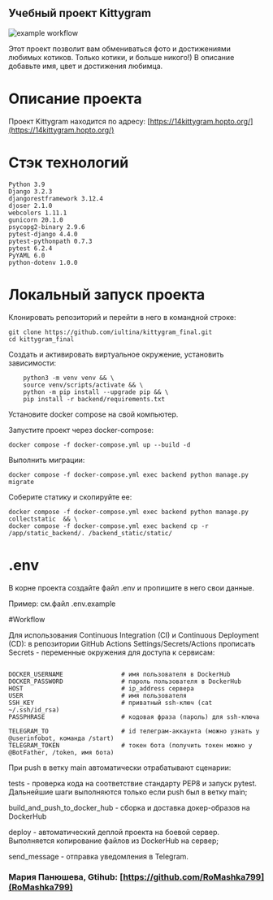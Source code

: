 ## Учебный проект Kittygram

![example workflow](https://github.com/RoMashka799/kittygram_final/actions/workflows/main.yml/badge.svg)

Этот проект позволит вам обмениваться фото и достижениями любимых котиков. Только котики, и больше никого!) В описание добавьте имя, цвет и достижения любимца. 

# Описание проекта

Проект Kittygram находится по адресу: [https://14kittygram.hopto.org/](https://14kittygram.hopto.org/)

# Стэк технологий

```
Python 3.9
Django 3.2.3
djangorestframework 3.12.4
djoser 2.1.0
webcolors 1.11.1
gunicorn 20.1.0
psycopg2-binary 2.9.6
pytest-django 4.4.0
pytest-pythonpath 0.7.3
pytest 6.2.4
PyYAML 6.0
python-dotenv 1.0.0
```

# Локальный запуск проекта

Клонировать репозиторий и перейти в него в командной строке:
```
git clone https://github.com/iultina/kittygram_final.git
cd kittygram_final
```
Cоздать и активировать виртуальное окружение, установить зависимости:

```
    python3 -m venv venv && \ 
    source venv/scripts/activate && \
    python -m pip install --upgrade pip && \
    pip install -r backend/requirements.txt
```

Установите docker compose на свой компьютер.

Запустите проект через docker-compose:
```
docker compose -f docker-compose.yml up --build -d
```

Выполнить миграции:
```
docker compose -f docker-compose.yml exec backend python manage.py migrate
```
Соберите статику и скопируйте ее:
```
docker compose -f docker-compose.yml exec backend python manage.py collectstatic  && \
docker compose -f docker-compose.yml exec backend cp -r /app/static_backend/. /backend_static/static/
```
# .env

В корне проекта создайте файл .env и пропишите в него свои данные.

Пример: см.файл .env.example

#Workflow

Для использования Continuous Integration (CI) и Continuous Deployment (CD): в репозитории GitHub Actions Settings/Secrets/Actions прописать Secrets - переменные окружения для доступа к сервисам:
```

DOCKER_USERNAME                # имя пользователя в DockerHub
DOCKER_PASSWORD                # пароль пользователя в DockerHub
HOST                           # ip_address сервера
USER                           # имя пользователя
SSH_KEY                        # приватный ssh-ключ (cat ~/.ssh/id_rsa)
PASSPHRASE                     # кодовая фраза (пароль) для ssh-ключа

TELEGRAM_TO                    # id телеграм-аккаунта (можно узнать у @userinfobot, команда /start)
TELEGRAM_TOKEN                 # токен бота (получить токен можно у @BotFather, /token, имя бота)
```
При push в ветку main автоматически отрабатывают сценарии:

tests - проверка кода на соответствие стандарту PEP8 и запуск pytest. Дальнейшие шаги выполняются только если push был в ветку main;

build_and_push_to_docker_hub - сборка и доставка докер-образов на DockerHub

deploy - автоматический деплой проекта на боевой сервер. Выполняется копирование файлов из DockerHub на сервер;

send_message - отправка уведомления в Telegram.

### Мария Панюшева, Gtihub: [https://github.com/RoMashka799](RoMashka799)
